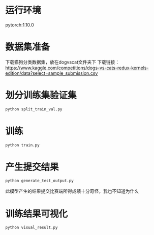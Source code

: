 # 运行环境
pytorch:1.10.0

# 数据集准备
下载猫狗分类数据集，放在dogvscat文件夹下
下载链接：https://www.kaggle.com/competitions/dogs-vs-cats-redux-kernels-edition/data?select=sample_submission.csv

# 划分训练集验证集
```bash
python split_train_val.py
```

# 训练
```bash
python train.py
```

# 产生提交结果
```bash
python generate_test_output.py
```
此模型产生的结果提交比赛端所得成绩十分奇怪，我也不知道为什么

# 训练结果可视化
```bash
python visual_result.py
```
